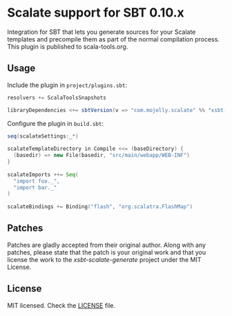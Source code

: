 # Scalate support for SBT 0.10.x
 
Integration for SBT that lets you generate sources for your Scalate templates and precompile them as part of the normal compilation process. This plugin is published to scala-tools.org.
 
## Usage

Include the plugin in `project/plugins.sbt`:

```sbt
resolvers += ScalaToolsSnapshots

libraryDependencies <+= sbtVersion(v => "com.mojolly.scalate" %% "xsbt-scalate-generator" % (v + "-0.1.4"))
```

Configure the plugin in `build.sbt`:

```sbt
seq(scalateSettings:_*)
      
scalateTemplateDirectory in Compile <<= (baseDirectory) {
  (basedir) => new File(basedir, "src/main/webapp/WEB-INF")
}
    
scalateImports ++= Seq(
  "import foo._",
  "import bar._"
)
    
scalateBindings += Binding("flash", "org.scalatra.FlashMap")
```

## Patches

Patches are gladly accepted from their original author. Along with any patches, please state that the patch is your original work and that you license the work to the *xsbt-scalate-generate* project under the MIT License.
 
## License
 
MIT licensed. Check the [LICENSE](https://raw.github.com/mojolly/xsbt-scalate-generate/master/LICENSE) file.
